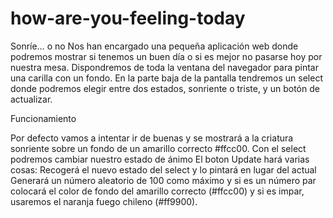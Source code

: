 # how-are-you-feeling-today

Sonríe… o no
Nos han encargado una pequeña aplicación web donde podremos mostrar si tenemos un buen día o si es mejor no pasarse hoy por nuestra mesa. Dispondremos de toda la ventana del navegador para pintar una carilla con un fondo. En la parte baja de la pantalla tendremos un select donde podremos elegir entre dos estados, sonriente o triste, y un botón de actualizar.


Funcionamiento 

Por defecto vamos a intentar ir de buenas y se mostrará a la criatura sonriente sobre un fondo de un amarillo correcto #ffcc00.
Con el select podremos cambiar nuestro estado de ánimo
El boton Update hará varias cosas:
Recogerá el nuevo estado del select y lo pintará en lugar del actual
Generará un número aleatorio de 100 como máximo y si es un número par colocará el color de fondo del amarillo correcto (#ffcc00) y si es impar, usaremos el naranja fuego chileno (#ff9900).
